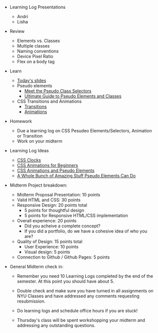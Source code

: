 * Learning Log Presentations
    * Andri
    * Lisha

* Review
    * Elements vs. Classes
    * Multiple classes
    * Naming conventions
    * Device Pixel Ratio
    * Flex on a body tag

* Learn
    * [Today's slides](https://docs.google.com/presentation/d/1cpkMkDLG-rB9t58p8qbGq6aWZGjLzKiP5fKVustM7nQ/edit?usp=sharing)
    * Pseudo elements
        * [Meet the Pseudo Class Selectors](https://css-tricks.com/pseudo-class-selectors/)
        * [Ultimate Guide to Pseudo Elements and Classes](https://www.smashingmagazine.com/2016/05/an-ultimate-guide-to-css-pseudo-classes-and-pseudo-elements/)
    * CSS Transitions and Animations
        * [Transitions](https://css-tricks.com/almanac/properties/t/transition/)
        * [Animations](https://css-tricks.com/almanac/properties/a/animation/)


* Homework
    * Due a learning log on CSS Pesudeo Elements/Selectors, Animation or Transition
    * Work on your midterm

* Learning Log Ideas
    * [CSS Clocks](https://cssanimation.rocks/clocks/)
    * [CSS Animations for Beginners](https://thoughtbot.com/blog/css-animation-for-beginners)
    * [CSS Animations and Pseudo Elements](https://cssanimation.rocks/pseudo-elements/)
    * [A Whole Bunch of Amazing Stuff Pseudo Elements Can Do](https://css-tricks.com/pseudo-element-roundup/)

* Midterm Project breakdown:
    * Midterm Proposal Presentation: 10 points 
    * Valid HTML and CSS: 30 points
    * Responsive Design: 20 points total
        * 5 points for thoughtful design
        * 5 points for Responsive HTML/CSS implementation
    * Overall experience: 20 points
        * Did you acheive a complete concept?
        * If you did a portfolio, do we have a cohesive idea of who you are? 
     * Quality of Design: 15 points total
        * User Experience: 10 points
        * Visual design: 5 points
    * Connection to Github / Github Pages: 5 points


* General Midterm check in: 

    * Remember you need 10 Learning Logs completed by the end of the semester. At this point you should have about 5.
    
    * Double check and make sure you have turned in all assignments on NYU Classes and have addressed any comments requesting resubmission. 

    * Do learning logs and schedule office hours if you are stuck!
    
    * Thursday's class will be spent workshopping your midterm and addressing any outstanding questions.
